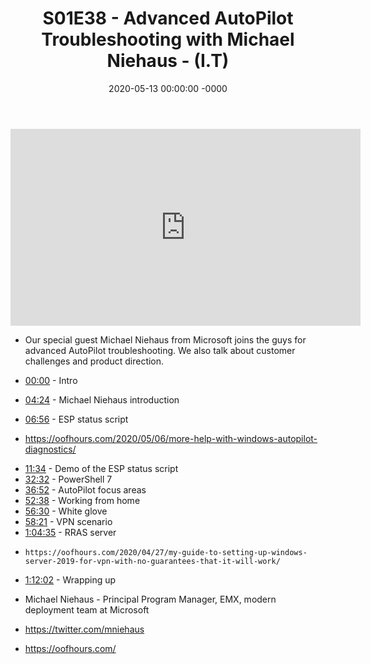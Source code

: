 ﻿---
layout: post
title: "S01E38 - Advanced AutoPilot Troubleshooting with Michael Niehaus - (I.T)"
date: 2020-05-13 00:00:00 -0000
categories:
---

<iframe loading="lazy" width="560" height="315" src="https://www.youtube.com/embed/ej8C-3xSjMU" title="YouTube video player" frameborder="0" allow="accelerometer; autoplay; clipboard-write; encrypted-media; gyroscope; picture-in-picture" allowfullscreen></iframe>

 * Our special guest Michael Niehaus from Microsoft joins the guys for advanced AutoPilot troubleshooting. We also talk about customer challenges and product direction.

 * [00:00](https://www.youtube.com/watch?v=ej8C-3xSjMU&t=0s) - Intro
 * [04:24](https://www.youtube.com/watch?v=ej8C-3xSjMU&t=264s) - Michael Niehaus introduction
 * [06:56](https://www.youtube.com/watch?v=ej8C-3xSjMU&t=416s) - ESP status script
- https://oofhours.com/2020/05/06/more-help-with-windows-autopilot-diagnostics/
 * [11:34](https://www.youtube.com/watch?v=ej8C-3xSjMU&t=694s)  - Demo of the ESP status script
 * [32:32](https://www.youtube.com/watch?v=ej8C-3xSjMU&t=1952s) - PowerShell 7
 * [36:52](https://www.youtube.com/watch?v=ej8C-3xSjMU&t=2212s) - AutoPilot focus areas
 * [52:38](https://www.youtube.com/watch?v=ej8C-3xSjMU&t=3158s) - Working from home
 * [56:30](https://www.youtube.com/watch?v=ej8C-3xSjMU&t=3390s) - White glove
 * [58:21](https://www.youtube.com/watch?v=ej8C-3xSjMU&t=3501s) - VPN scenario
 * [1:04:35](https://www.youtube.com/watch?v=ej8C-3xSjMU&t=335s) - RRAS server
-     https://oofhours.com/2020/04/27/my-guide-to-setting-up-windows-server-2019-for-vpn-with-no-guarantees-that-it-will-work/
 * [1:12:02](https://www.youtube.com/watch?v=ej8C-3xSjMU&t=782s) - Wrapping up

 * Michael Niehaus - Principal Program Manager, EMX, modern deployment team at Microsoft
 * https://twitter.com/mniehaus
 * https://oofhours.com/



